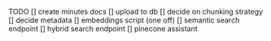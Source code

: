 TODO
[] create minutes docs
[] upload to db
[] decide on chunking strategy
    [] decide metadata
[] embeddings script (one off)
[] semantic search endpoint
[] hybrid search endpoint
[] pinecone assistant
